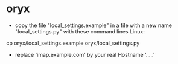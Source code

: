 # oryx

- copy the file "local_settings.example" in a file with a new name "local_settings.py" with these command lines Linux:

cp oryx/local_settings.example oryx/local_settings.py

- replace 'imap.example.com' by your real Hostname '.....'
